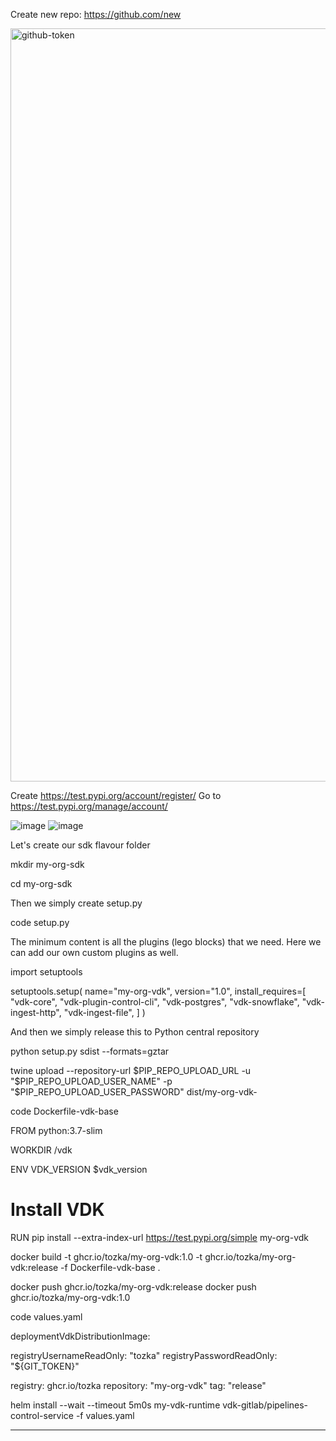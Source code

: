 Create new repo: https://github.com/new

<img width="1205" alt="github-token" src="https://user-images.githubusercontent.com/2536458/172898412-4128d7ea-cf7f-40cd-8c31-fd484b6be46a.png">
 
Create https://test.pypi.org/account/register/
Go to https://test.pypi.org/manage/account/

![image](https://user-images.githubusercontent.com/2536458/172899639-42b8ca85-0f2d-4d76-9d8a-20d9aa9a137c.png)
![image](https://user-images.githubusercontent.com/2536458/172899687-7b250058-e0ea-4cb1-852e-5ce0faccba78.png)



Let's create our sdk flavour folder

mkdir my-org-sdk

cd my-org-sdk

Then we simply create setup.py

code setup.py

The minimum content is all the plugins (lego blocks) that we need.
Here we can add our own custom plugins as well.


import setuptools

setuptools.setup(
    name="my-org-vdk",
    version="1.0",
    install_requires=[
        "vdk-core",
        "vdk-plugin-control-cli",
        "vdk-postgres",
        "vdk-snowflake",
        "vdk-ingest-http",
        "vdk-ingest-file",
    ]
)

And then we simply release this to Python central repository

python setup.py sdist --formats=gztar

twine upload --repository-url $PIP_REPO_UPLOAD_URL -u "$PIP_REPO_UPLOAD_USER_NAME" -p "$PIP_REPO_UPLOAD_USER_PASSWORD" dist/my-org-vdk-

code Dockerfile-vdk-base


FROM python:3.7-slim

WORKDIR /vdk

ENV VDK_VERSION $vdk_version

# Install VDK
RUN pip install --extra-index-url https://test.pypi.org/simple my-org-vdk

docker build -t ghcr.io/tozka/my-org-vdk:1.0 -t ghcr.io/tozka/my-org-vdk:release -f Dockerfile-vdk-base .

docker push ghcr.io/tozka/my-org-vdk:release
docker push ghcr.io/tozka/my-org-vdk:1.0
 

code values.yaml


deploymentVdkDistributionImage:

  registryUsernameReadOnly: "tozka"
  registryPasswordReadOnly: "${GIT_TOKEN}"

  registry: ghcr.io/tozka
  repository: "my-org-vdk"
  tag: "release"


helm install --wait --timeout 5m0s my-vdk-runtime vdk-gitlab/pipelines-control-service -f values.yaml












---
